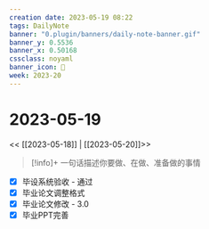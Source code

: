 ```yaml
---
creation date: 2023-05-19 08:22
tags: DailyNote
banner: "0.plugin/banners/daily-note-banner.gif"
banner_y: 0.5536
banner_x: 0.50168
cssclass: noyaml
banner_icon: 💌
week: 2023-20
---
```


# 2023-05-19

<< [[2023-05-18]] | [[2023-05-20]]>>


> [!info]+ 一句话描述你要做、在做、准备做的事情
> 


- [x] 毕设系统验收 - 通过
- [x] 毕业论文调整格式
- [x] 毕业论文修改 - 3.0
- [x] 毕业PPT完善